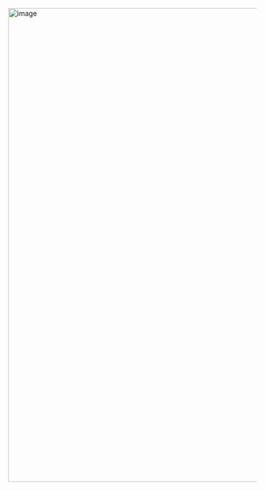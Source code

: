 <img width="959" alt="image" src="https://github.com/user-attachments/assets/b0e5cdfb-05f0-461b-8a52-ce7231cecd2e" />





